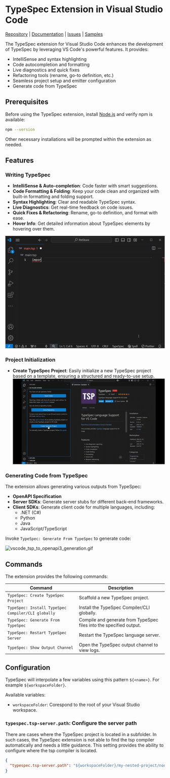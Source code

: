 # TypeSpec Extension in Visual Studio Code

[Repository](https://github.com/microsoft/typespec) | [Documentation](https://typespec.io/docs) | [Issues](https://github.com/microsoft/typespec/issues) | [Samples](https://github.com/microsoft/typespec/tree/main/packages/samples/specs)

The TypeSpec extension for Visual Studio Code enhances the development of TypeSpec by leveraging VS Code's powerful features. It provides:

- IntelliSense and syntax highlighting
- Code autocompletion and formatting
- Live diagnostics and quick fixes
- Refactoring tools (rename, go-to definition, etc.)
- Seamless project setup and emitter configuration
- Generate code from TypeSpec

## Prerequisites

Before using the TypeSpec extension, install [Node.js](https://nodejs.org/en/download/) and verify npm is available:

```sh
npm --version
```

Other necessary installations will be prompted within the extension as needed.

## Features

### Writing TypeSpec

- **IntelliSense & Auto-completion**: Code faster with smart suggestions.
- **Code Formatting & Folding**: Keep your code clean and organized with built-in formatting and folding support.
- **Syntax Highlighting**: Clear and readable TypeSpec syntax.
- **Live Diagnostics**: Get real-time feedback on code issues.
- **Quick Fixes & Refactoring**: Rename, go-to definition, and format with ease.
- **Hover Info**: Get detailed information about TypeSpec elements by hovering over them.

![vscode.gif](https://raw.githubusercontent.com/microsoft/typespec/main/website/src/content/docs/docs/images/vscode.gif)

### Project Initialization

- **Create TypeSpec Project**: Easily initialize a new TypeSpec project based on a template, ensuring a structured and ready-to-use setup.
  ![vscode_project_scaffolding.gif](https://raw.githubusercontent.com/microsoft/typespec/main/website/src/content/docs/docs/images/vscode_project_scaffolding.gif)

### Generating Code from TypeSpec

The extension allows generating various outputs from TypeSpec:

- **OpenAPI Specification**
- **Server SDKs**: Generate server stubs for different back-end frameworks.
- **Client SDKs**: Generate client code for multiple languages, including:
  - .NET (C#)
  - Python
  - Java
  - JavaScript/TypeScript

Invoke `TypeSpec: Generate From TypeSpec` to generate code:

![vscode_tsp_to_openapi3_generation.gif](https://raw.githubusercontent.com/microsoft/typespec/main/website/src/content/docs/docs/images/vscode_tsp_to_openapi3_generation.gif)

## Commands

The extension provides the following commands:

| **Command**                                        | **Description**                                                     |
| -------------------------------------------------- | ------------------------------------------------------------------- |
| `TypeSpec: Create TypeSpec Project`                | Scaffold a new TypeSpec project.                                    |
| `TypeSpec: Install TypeSpec Compiler/CLI globally` | Install the TypeSpec Compiler/CLI globally.                         |
| `TypeSpec: Generate From TypeSpec`                 | Compile and generate from TypeSpec files into the specified output. |
| `TypeSpec: Restart TypeSpec Server`                | Restart the TypeSpec language server.                               |
| `TypeSpec: Show Output Channel`                    | Open the TypeSpec output channel to view logs.                      |

## Configuration

TypeSpec will interpolate a few variables using this pattern `${<name>}`. For example `${workspaceFolder}`.

Available variables:

- `workspaceFolder`: Corespond to the root of your Visual Studio workspace.

### `typespec.tsp-server.path`: Configure the server path

There are cases where the TypeSpec project is located in a subfolder. In such cases, the TypeSpec extension is not able to find the tsp compiler automatically and needs a little guidance.
This setting provides the ability to configure where the tsp compiler is located.

```json
{
  "typespec.tsp-server.path": "${workspaceFolder}/my-nested-project/node_modules/@typespec/compiler"
}
```
